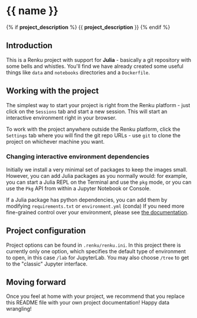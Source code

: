 # {{ name }}
{% if __project_description__ %}
{{ __project_description__ }}
{% endif %}
## Introduction

This is a Renku project with support for **Julia** - basically a git repository
with some bells and whistles. You'll find we have already created some
useful things like `data` and `notebooks` directories and
a `Dockerfile`.

## Working with the project

The simplest way to start your project is right from the Renku
platform - just click on the `Sessions` tab and start a new session.
This will start an interactive environment right in your browser.

To work with the project anywhere outside the Renku platform,
click the `Settings` tab where you will find the
git repo URLs - use `git` to clone the project on whichever machine you want.

### Changing interactive environment dependencies

Initially we install a very minimal set of packages to keep the images small.
However, you can add Julia packages as you normally would: for example, you
can start a Julia REPL on the Terminal and use the `pkg` mode, or you can
use the `Pkg` API from within a Jupyter Notebook or Console.

If a Julia package has python dependencies, you can add them
by modifying `requirements.txt` or `environment.yml` (conda) If you need more
fine-grained control over your environment, please see [the documentation](https://renku.readthedocs.io/en/latest/user/advanced_interfaces.html#dockerfile-modifications).

## Project configuration

Project options can be found in `.renku/renku.ini`. In this
project there is currently only one option, which specifies
the default type of environment to open, in this case `/lab` for
JupyterLab. You may also choose `/tree` to get to the "classic" Jupyter
interface.

## Moving forward

Once you feel at home with your project, we recommend that you replace
this README file with your own project documentation! Happy data wrangling!
